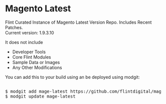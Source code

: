 # Magento Latest
Flint Curated Instance of Magento Latest Version Repo. Includes Recent Patches. <br>
Current version: 1.9.3.10 <br>

It does not include 
<ul>
<li>Developer Tools</li>
<li>Core Flint Modules</li>
<li>Sample Data or Images</li>
<li>Any Other Modifications</li>
</ul>

You can add this to your build using an be deployed using modgit:
<pre> 
$ modgit add mage-latest https://github.com/flintdigital/mage-latest.git
$ modgit update mage-latest
</pre>
